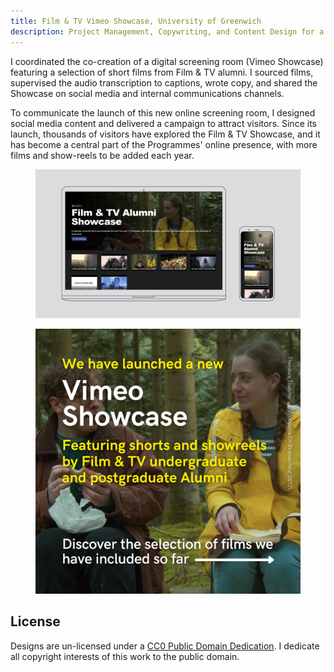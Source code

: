 ```yaml
---
title: Film & TV Vimeo Showcase, University of Greenwich
description: Project Management, Copywriting, and Content Design for a new digital screening room featuring a selection of films and show-reels by University of Greenwich alumni.
---
```


I coordinated the co-creation of a digital screening room (Vimeo Showcase) featuring a selection of short films from Film & TV alumni. I sourced films, supervised the audio transcription to captions, wrote copy, and shared the Showcase on social media and internal communications channels. 

To communicate the launch of this new online screening room, I designed social media content and delivered a campaign to attract visitors. Since its launch, thousands of visitors have explored the Film & TV Showcase, and it has become a central part of the Programmes' online presence, with more films and show-reels to be added each year.

<figure>
        <img src="assets\ftv\FTV_Alumni_Showcase_1.jpg" alt="Mockup of the Vimeo Showcase opened in a laptop and a mobile device beside it" loading="lazy">
    </figure>

<figure>
        <img src="assets\ftv\vimeo_social_media_post.png" alt="Social media post inviting people to visit the Vimeo SHowcase and describing that, by scrolling right, they learn about what films are featured in this space" loading="lazy">
    </figure>

## License

Designs are un-licensed under a <a href="https://creativecommons.org/publicdomain/zero/1.0/" target="_blank" rel="noopener noreferrer">CC0 Public Domain Dedication</a>. I dedicate all copyright interests of this work to the public domain.